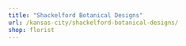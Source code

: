 ```yaml
---
title: "Shackelford Botanical Designs"
url: /kansas-city/shackelford-botanical-designs/
shop: florist
---
```

